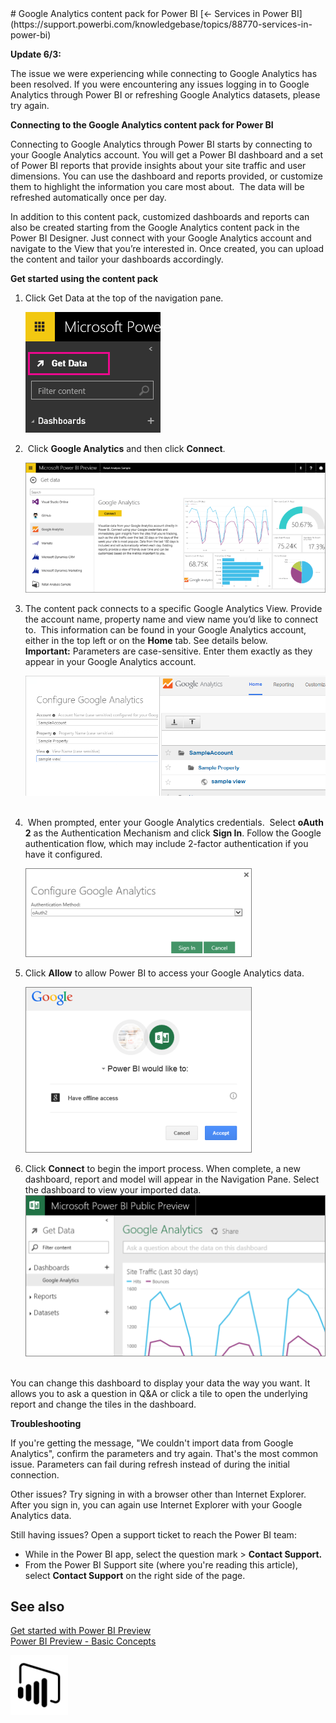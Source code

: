 <properties pageTitle="Google Analytics content pack for Power BI" description="Google Analytics content pack for Power BI" services="powerbi" documentationCenter="" authors="v-anpasi" manager="mblythe" editor=""/>
<tags ms.service="powerbi" ms.devlang="NA" ms.topic="article" ms.tgt_pltfrm="NA" ms.workload="powerbi" ms.date="06/16/2015" ms.author="v-anpasi"/>
# Google Analytics content pack for Power BI
[← Services in Power BI](https://support.powerbi.com/knowledgebase/topics/88770-services-in-power-bi)

**Update 6/3:**

The issue we were experiencing while connecting to Google Analytics has been resolved. If you were encountering any issues logging in to Google Analytics through Power BI or refreshing Google Analytics datasets, please try again.

**Connecting to the Google Analytics content pack for Power BI**

Connecting to Google Analytics through Power BI starts by connecting to your Google Analytics account. You will get a Power BI dashboard and a set of Power BI reports that provide insights about your site traffic and user dimensions. You can use the dashboard and reports provided, or customize them to highlight the information you care most about.  The data will be refreshed automatically once per day.

In addition to this content pack, customized dashboards and reports can also be created starting from the Google Analytics content pack in the Power BI Designer. Just connect with your Google Analytics account and navigate to the View that you’re interested in. Once created, you can upload the content and tailor your dashboards accordingly.

**Get started using the content pack**

1.  Click Get Data at the top of the navigation pane.

    ![](media/powerbi-content-pack-google-analytics/PBI_GetData.png) 
     
2.   Click **Google Analytics** and then click **Connect**.

    ![](media/powerbi-content-pack-google-analytics/PBI_GetDataGoogle1.png)
3.  The content pack connects to a specific Google Analytics View. Provide the account name, property name and view name you’d like to connect to.  This information can be found in your Google Analytics account, either in the top left or on the **﻿Home**﻿ tab. See details below.  
	**Important:** Parameters are case-sensitive. Enter them exactly as they appear in your Google Analytics account. 

    ![](media/powerbi-content-pack-google-analytics/GoogleAnalytics_parameters3.png)
     
4.   When prompted, enter your Google Analytics credentials.  Select **oAuth 2** as the Authentication Mechanism and click **Sign In**. Follow the Google authentication flow, which may include 2-factor authentication if you have it configured.

    ![](media/powerbi-content-pack-google-analytics/PBI_GoogAuthMethod.png)
5.  Click **Allow** to allow Power BI to access your Google Analytics data.

    ![](media/powerbi-content-pack-google-analytics/PBI_GoogAllowOffline.png)
6.  Click **Connect** to begin the import process. When complete, a new dashboard, report and model will appear in the Navigation Pane. Select the dashboard to view your imported data.
     
     ![](media/powerbi-content-pack-google-analytics/PBI_GoogDash.png)
     

You can change this dashboard to display your data the way you want. It allows you to ask a question in Q&A or click a tile to open the underlying report and change the tiles in the dashboard.

**Troubleshooting**

If you're getting the message, "We couldn't import data from Google Analytics", confirm the parameters and try again. That's the most common issue. Parameters can fail during refresh instead of during the initial connection.

Other issues? Try signing in with a browser other than Internet Explorer. After you sign in, you can again use Internet Explorer with your Google Analytics data.  

Still having issues? Open a support ticket to reach the Power BI team:

-   While in the Power BI app, select the question mark > **Contact Support.**
-   From the Power BI Support site (where you're reading this article), select **Contact Support** on the right side of the page.

## See also

[Get started with Power BI Preview](http://support.powerbi.com/knowledgebase/articles/430814-get-started-with-power-bi)  
[Power BI Preview - Basic Concepts](http://support.powerbi.com/knowledgebase/articles/487029-power-bi-preview-basic-concepts)

![](media/powerbi-content-pack-google-analytics/PBIproduct_icon_black_GA.png)
